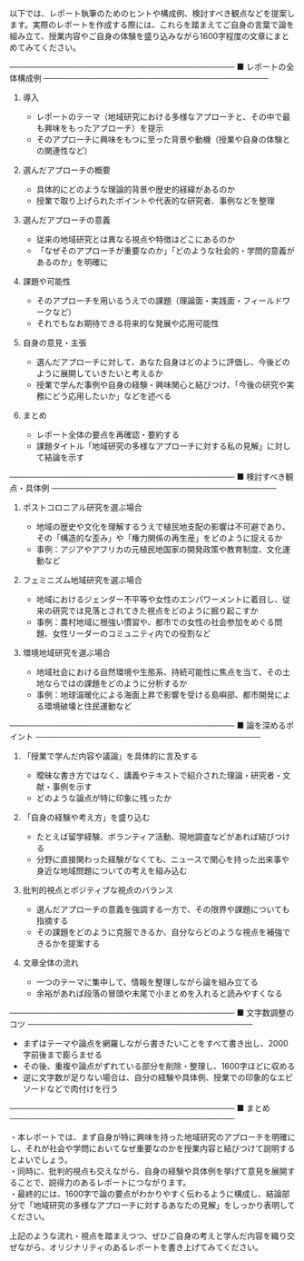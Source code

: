 以下では、レポート執筆のためのヒントや構成例、検討すべき観点などを提案します。実際のレポートを作成する際には、これらを踏まえてご自身の言葉で論を組み立て、授業内容やご自身の体験を盛り込みながら1600字程度の文章にまとめてみてください。

────────────────────────────────────────
■ レポートの全体構成例
────────────────────────────────────────

1. 導入
   - レポートのテーマ（地域研究における多様なアプローチと、その中で最も興味をもったアプローチ）を提示  
   - そのアプローチに興味をもつに至った背景や動機（授業や自身の体験との関連性など）

2. 選んだアプローチの概要
   - 具体的にどのような理論的背景や歴史的経緯があるのか  
   - 授業で取り上げられたポイントや代表的な研究者、事例などを整理

3. 選んだアプローチの意義
   - 従来の地域研究とは異なる視点や特徴はどこにあるのか  
   - 「なぜそのアプローチが重要なのか」「どのような社会的・学問的意義があるのか」を明確に

4. 課題や可能性
   - そのアプローチを用いるうえでの課題（理論面・実践面・フィールドワークなど）  
   - それでもなお期待できる将来的な発展や応用可能性

5. 自身の意見・主張
   - 選んだアプローチに対して、あなた自身はどのように評価し、今後どのように展開していきたいと考えるか  
   - 授業で学んだ事例や自身の経験・興味関心と結びつけ、「今後の研究や実務にどう応用したいか」などを述べる

6. まとめ
   - レポート全体の要点を再確認・要約する  
   - 課題タイトル「地域研究の多様なアプローチに対する私の見解」に対して結論を示す

────────────────────────────────────────
■ 検討すべき観点・具体例
────────────────────────────────────────

1. ポストコロニアル研究を選ぶ場合
   - 地域の歴史や文化を理解するうえで植民地支配の影響は不可避であり、その「構造的な歪み」や「権力関係の再生産」をどのように捉えるか  
   - 事例：アジアやアフリカの元植民地国家の開発政策や教育制度、文化運動など

2. フェミニズム地域研究を選ぶ場合
   - 地域におけるジェンダー不平等や女性のエンパワーメントに着目し、従来の研究では見落とされてきた視点をどのように掘り起こすか  
   - 事例：農村地域に根強い慣習や、都市での女性の社会参加をめぐる問題、女性リーダーのコミュニティ内での役割など

3. 環境地域研究を選ぶ場合
   - 地域社会における自然環境や生態系、持続可能性に焦点を当て、その土地ならではの課題をどのように分析するか  
   - 事例：地球温暖化による海面上昇で影響を受ける島嶼部、都市開発による環境破壊と住民運動など

────────────────────────────────────────
■ 論を深めるポイント
────────────────────────────────────────

1. 「授業で学んだ内容や議論」を具体的に言及する
   - 曖昧な書き方ではなく、講義やテキストで紹介された理論・研究者・文献・事例を示す  
   - どのような論点が特に印象に残ったか

2. 「自身の経験や考え方」を盛り込む
   - たとえば留学経験、ボランティア活動、現地調査などがあれば結びつける  
   - 分野に直接関わった経験がなくても、ニュースで関心を持った出来事や身近な地域問題についての考えを組み込む

3. 批判的視点とポジティブな視点のバランス
   - 選んだアプローチの意義を強調する一方で、その限界や課題についても指摘する  
   - その課題をどのように克服できるか、自分ならどのような視点を補強できるかを提案する

4. 文章全体の流れ
   - 一つのテーマに集中して、情報を整理しながら論を組み立てる  
   - 余裕があれば段落の冒頭や末尾で小まとめを入れると読みやすくなる

────────────────────────────────────────
■ 文字数調整のコツ
────────────────────────────────────────

- まずはテーマや論点を網羅しながら書きたいことをすべて書き出し、2000字前後まで膨らませる  
- その後、重複や論点がずれている部分を削除・整理し、1600字ほどに収める  
- 逆に文字数が足りない場合は、自分の経験や具体例、授業での印象的なエピソードなどで肉付けを行う  

────────────────────────────────────────
■ まとめ
────────────────────────────────────────

・本レポートでは、まず自身が特に興味を持った地域研究のアプローチを明確にし、それが社会や学問においてなぜ重要なのかを授業内容と結びつけて説明するとよいでしょう。  
・同時に、批判的視点も交えながら、自身の経験や具体例を挙げて意見を展開することで、説得力のあるレポートにつながります。  
・最終的には、1600字で論の要点がわかりやすく伝わるように構成し、結論部分で「地域研究の多様なアプローチに対するあなたの見解」をしっかり表明してください。

上記のような流れ・視点を踏まえつつ、ぜひご自身の考えと学んだ内容を織り交ぜながら、オリジナリティのあるレポートを書き上げてみてください。